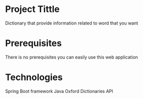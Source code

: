  # Project Tittle
  Dictionary that provide information related to word that you want 
  
 # Prerequisites
  There is no prerequisites you can easily use this web application
  
 # Technologies
 Spring Boot framework
 Java
 Oxford Dictionaries API
  
  
  
